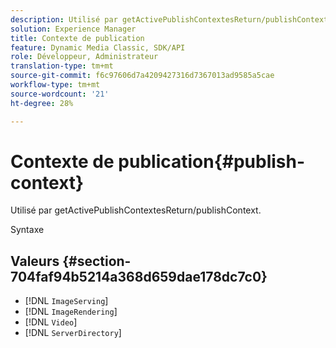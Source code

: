 ```yaml
---
description: Utilisé par getActivePublishContextesReturn/publishContext.
solution: Experience Manager
title: Contexte de publication
feature: Dynamic Media Classic, SDK/API
role: Développeur, Administrateur
translation-type: tm+mt
source-git-commit: f6c97606d7a4209427316d7367013ad9585a5cae
workflow-type: tm+mt
source-wordcount: '21'
ht-degree: 28%

---
```



# Contexte de publication{#publish-context}

Utilisé par getActivePublishContextesReturn/publishContext.

Syntaxe

## Valeurs {#section-704faf94b5214a368d659dae178dc7c0}

* [!DNL `ImageServing`]
* [!DNL `ImageRendering`]
* [!DNL `Video`]
* [!DNL `ServerDirectory`]

